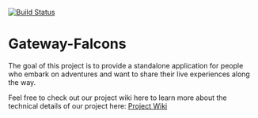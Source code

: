 [![Build Status](http://149.165.170.222:8080/buildStatus/icon?job=Front_End_Pipeline)](http://149.165.170.222:8080/job/Front_End_Pipeline/)

# Gateway-Falcons

The goal of this project is to provide a standalone application for people who embark on adventures and want to share their live experiences along the way.

Feel free to check out our project wiki here to learn more about the technical details of our project here: [Project Wiki](https://github.com/airavata-courses/Gateway-Falcons/wiki)
